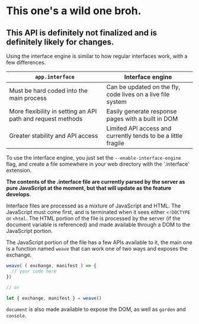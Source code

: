 # This one's a wild one broh.
## This API is definitely not finalized and is definitely likely for changes.

Using the interface engine is similar to how regular interfaces work, with a few differences.

`app.interface` | Interface engine
--------------- | ----------------
Must be hard coded into the main process | Can be updated on the fly, code lives on a live file system
More flexibility in setting an API path and request methods | Easily generate response pages with a built in DOM
Greater stability and API access | Limited API access and currently tends to be a little fragile

To use the interface engine, you just set the `--enable-interface-engine` flag,
and create a file somewhere in your web directory with the '.interface' extension.

**The contents of the .interface file are currently parsed by the server as pure JavaScript
at the moment, but that will update as the feature develops.**

Interface files are processed as a mixture of JavaScript and HTML. The JavaScript
must come first, and is terminated when it sees either `<!DOCTYPE` or `<html`.
The HTML portion of the file is processed by the server (if the document variable
is referenced) and made available through a DOM to the JavaScript portion.

The JavaScript portion of the file has a few APIs available to it, the main one
is a function named `weave` that can work one of two ways and exposes the exchange.

```JavaScript
weave( ( exchange, manifest ) => {
  // your code here
})

// or

let { exchange, manifest } = weave()
```

`document` is also made available to expose the DOM, as well as `garden` and `console`.
